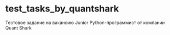 # test_tasks_by_quantshark
 Тестовое задание на вакансию Junior Python-программист от компании Quant Shark
